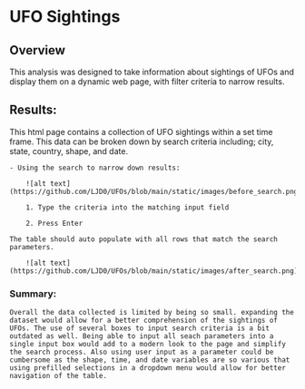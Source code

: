 # UFO Sightings

## Overview

This analysis was designed to take information about sightings of UFOs and display them on a dynamic web page, with filter criteria to narrow results.

## Results:

This html page contains a collection of UFO sightings within a set time frame. This data can be broken down by search criteria including; city, state, country, shape, and date.

    - Using the search to narrow down results:

        ![alt text](https://github.com/LJD0/UFOs/blob/main/static/images/before_search.png)

        1. Type the criteria into the matching input field

        2. Press Enter

    The table should auto populate with all rows that match the search parameters.

        ![alt text](https://github.com/LJD0/UFOs/blob/main/static/images/after_search.png)

### Summary:

    Overall the data collected is limited by being so small. expanding the dataset would allow for a better comprehension of the sightings of UFOs. The use of several boxes to input search criteria is a bit outdated as well. Being able to input all seach parameters into a single input box would add to a modern look to the page and simplify the search process. Also using user input as a parameter could be cumbersome as the shape, time, and date variables are so various that using prefilled selections in a dropdown menu would allow for better navigation of the table.
